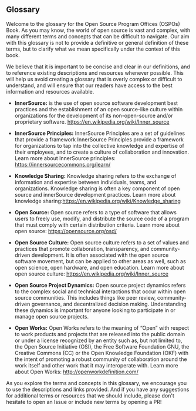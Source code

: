 ## Glossary

Welcome to the glossary for the Open Source Program Offices (OSPOs) Book. As you may know, the world of open source is vast and complex, 
with many different terms and concepts that can be difficult to navigate. Our aim with this glossary is not to provide a definitive or general definition 
of these terms, but to clarify what we mean specifically under the context of this book.

We believe that it is important to be concise and clear in our definitions, and to reference existing descriptions and resources whenever possible. 
This will help us avoid creating a glossary that is overly complex or difficult to understand, and will ensure that our readers have access to the best 
information and resources available.

* **InnerSource:** is the use of open source software development best practices and the establishment of an open source-like culture within organizations
for the development of its non-open-source and/or proprietary software. https://en.wikipedia.org/wiki/Inner_source

* **InnerSource Principles:** InnerSource Principles are a set of guidelines that provide a framework InnerSource Principles provide a framework for organizations 
to tap into the collective knowledge and expertise of their employees, and to create a culture of collaboration and innovation. 
Learn more about InnerSource principles: https://innersourcecommons.org/learn/

* **Knowledge Sharing:** Knowledge sharing refers to the exchange of information and expertise between individuals, teams, and organizations. 
Knowledge sharing is often a key component of open source and innerSource development practices. Learn more about knowledge sharing:https://en.wikipedia.org/wiki/Knowledge_sharing

* **Open Source:** Open source refers to a type of software that allows users to freely use, modify, and distribute 
the source code of a program that must comply with certain distribution criteria. Learn more about open source: https://opensource.org/osd/

* **Open Source Culture:** Open source culture refers to a set of values and practices that promote collaboration, transparency, 
and community-driven development. It is often associated with the open source software movement, but can be applied to other 
areas as well, such as open science, open hardware, and open education. Learn more about open source culture: 
https://en.wikipedia.org/wiki/Inner_source

* **Open Source Project Dynamics:** Open source project dynamics refers to the complex social and technical interactions that occur within 
open source communities. This includes things like peer review, community-driven governance, and decentralized 
decision making. Understanding these dynamics is important for anyone looking to participate in or manage open source projects. 

* **Open Works:** Open Works refers to the meaning of “Open” with respect to work products and projects that are released into the public domain 
or under a license recognized by an entity such as, but not limited to, the Open Source Initiative (OSI), the Free Software Foundation GNU, 
the Creative Commons (CC) or the Open Knowledge Foundation (OKF) with the intent of promoting a robust community of collaboration around 
the work itself and other work that it may interoperate with. Learn more about Open Works: http://openworkdefinition.com/


As you explore the terms and concepts in this glossary, we encourage you to use the descriptions and links provided. 
And if you have any suggestions for additional terms or resources that we should include, please don't hesitate to open an Issue or include new terms by
opening a PR!


